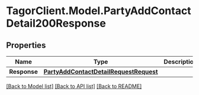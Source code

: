 # TagorClient.Model.PartyAddContactDetail200Response

## Properties

Name | Type | Description | Notes
------------ | ------------- | ------------- | -------------
**Response** | [**PartyAddContactDetailRequestRequest**](PartyAddContactDetailRequestRequest.md) |  | [optional] 

[[Back to Model list]](../README.md#documentation-for-models) [[Back to API list]](../README.md#documentation-for-api-endpoints) [[Back to README]](../README.md)

